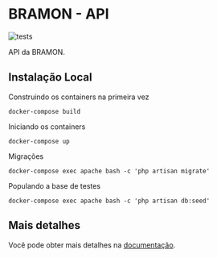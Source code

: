 # BRAMON - API

![tests](https://github.com/bramon-org/bramon-api/workflows/tests/badge.svg)

API da BRAMON.

## Instalação Local

Construindo os containers na primeira vez

```console
docker-compose build
```

Iniciando os containers

```console
docker-compose up
```

Migrações

```console
docker-compose exec apache bash -c 'php artisan migrate'
```

Populando a base de testes

```console 
docker-compose exec apache bash -c 'php artisan db:seed'
```

## Mais detalhes

Você pode obter mais detalhes na [documentação](docs/README.md).
